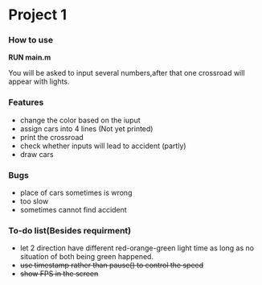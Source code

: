 # Project 1

### How to use

**RUN main.m**

You will be asked to input several numbers,after that one crossroad will appear with lights.

### Features
 - change the color based on the iuput
 - assign cars into 4 lines (Not yet printed)
 - print the crossroad
 - check whether inputs will lead to accident (partly)
 - draw cars
### Bugs
 - place of cars sometimes is wrong
 - too slow
 - sometimes cannot find accident
### To-do list(Besides requirment)
- let 2 direction have different red-orange-green light time as long as no situation of both being green happened.
- ~~use timestamp rather than pause() to control the speed~~
- ~~show FPS in the screen~~